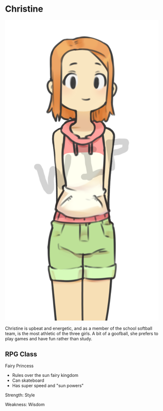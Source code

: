 # Christine

![Christine](Images/Christine.png)

Christine is upbeat and energetic, and as a member of the school softball team, is the most athletic of the three girls. A bit of a goofball, she prefers to play games and have fun rather than study.

## RPG Class
Fairy Princess
* Rules over the sun fairy kingdom
* Can skateboard
* Has super speed and "sun powers"

Strength: Style

Weakness: Wisdom
